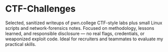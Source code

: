 # CTF-Challenges
Selected, sanitized writeups of pwn.college CTF-style labs plus small Linux scripts and network-forensics notes. Focused on methodology, lessons learned, and responsible disclosure — no real flags, credentials, or weaponized exploit code. Ideal for recruiters and teammates to evaluate my practical skills.
